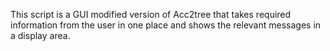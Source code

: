 This script is a GUI modified version of Acc2tree that takes required information from the user in one place and shows the relevant messages in a display area.
